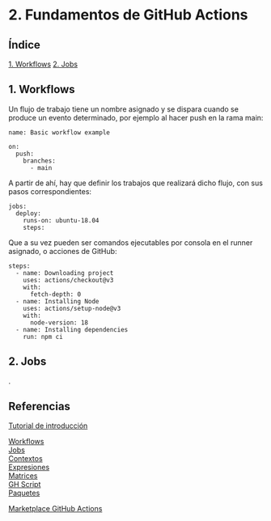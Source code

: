 # 2. Fundamentos de GitHub Actions

## Índice

[1. Workflows](#1-workflows)
[2. Jobs](#2-jobs)

## 1. Workflows

Un flujo de trabajo tiene un nombre asignado y se dispara cuando se produce un evento determinado, por ejemplo al hacer push en la rama main:

    name: Basic workflow example

    on:
      push:
        branches:
          - main

A partir de ahí, hay que definir los trabajos que realizará dicho flujo, con sus pasos correspondientes:

    jobs:
      deploy:
        runs-on: ubuntu-18.04
        steps:

Que a su vez pueden ser comandos ejecutables por consola en el runner asignado, o acciones de GitHub:

    steps:
      - name: Downloading project
        uses: actions/checkout@v3
        with:
          fetch-depth: 0
      - name: Installing Node
        uses: actions/setup-node@v3
        with:
          node-version: 18
      - name: Installing dependencies
        run: npm ci

## 2. Jobs

.

## Referencias

[Tutorial de introducción](https://www.adictosaltrabajo.com/2020/10/28/introduccion-a-github-actions-sintaxis-basica/)

[Workflows](https://docs.github.com/en/actions/using-workflows/about-workflows)  
[Jobs](https://docs.github.com/en/actions/using-jobs/using-jobs-in-a-workflow)  
[Contextos](https://docs.github.com/es/actions/learn-github-actions/contexts)  
[Expresiones](https://docs.github.com/es/actions/learn-github-actions/expressions)  
[Matrices](https://docs.github.com/en/actions/using-jobs/using-a-matrix-for-your-jobs)  
[GH Script](https://github.com/marketplace/actions/github-script)  
[Paquetes](https://docs.github.com/es/actions/publishing-packages/about-packaging-with-github-actions)

[Marketplace GitHub Actions](https://github.com/marketplace?type=actions)
